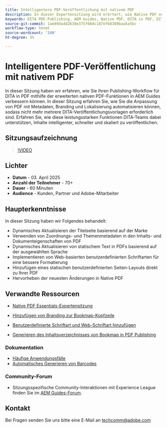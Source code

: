 ```yaml
---
title: Intelligentere PDF-Veröffentlichung mit nativem PDF
description: In dieser Expertensitzung wird erörtert, wie Native PDF verwendet werden kann, um DITA-fähige PDF ohne die Verwendung von erweitertem CSS- oder XSLT-Know-how zu erstellen, anstatt für die Generierung von PDF Low-Code-Technologie zu verwenden
keywords: DITA PDF-Publishing, AEM Guides, Native PDF, DITA in PDF, DITA-Publishing-Workflow, PDF-Automatisierung, metadatengesteuerte Veröffentlichung, DITA-Vorlagen
source-git-commit: 1ae89da4d2638e375f684c187ef68389baa5a5bc
workflow-type: tm+mt
source-wordcount: '249'
ht-degree: 3%

---
```


# Intelligentere PDF-Veröffentlichung mit nativem PDF

In dieser Sitzung haben wir erfahren, wie Sie Ihren Publishing-Workflow für DITA in PDF mithilfe der erweiterten nativen PDF-Funktionen in AEM Guides verbessern können. In dieser Sitzung erfahren Sie, wie Sie die Anpassung von PDF mit Metadaten, Branding und Lokalisierung automatisieren können, sodass nicht mehr mehrere DITA-Veröffentlichungsvorlagen erforderlich sind. Erfahren Sie, wie diese leistungsstarken Funktionen DITA-Teams dabei unterstützen, Inhalte intelligenter, schneller und skaliert zu veröffentlichen.


## Sitzungsaufzeichnung

>[!VIDEO](https://video.tv.adobe.com/v/3457489/?quality=12&learn=on)


## Lichter

- **Datum** - 03. April 2025
- **Anzahl der Teilnehmer** - 70+
- **Dauer** - 60 Minuten
- **Audience** - Kunden, Partner und Adobe-Mitarbeiter


## Haupterkenntnisse

In dieser Sitzung haben wir Folgendes behandelt:
- Dynamisches Aktualisieren der Titelseite basierend auf der Marke
- Verwenden von Zuordnungs- und Themenmetadaten in den Inhalts- und Dokumenteigenschaften von PDF
- Dynamisches Aktualisieren von statischem Text in PDFs basierend auf der ausgewählten Sprache
- Implementieren von Web-basierten benutzerdefinierten Schriftarten für eine bessere Formatierung
- Hinzufügen eines statischen benutzerdefinierten Seiten-Layouts direkt zu Ihrer PDF
- Hervorheben der neuesten Änderungen in Native PDF


## Verwandte Ressourcen

- [Native PDF Essentials-Expertensitzung](../expert-sessions/native-pdf-publishing-essentials-feb23.md)
- [Hinzufügen von Branding zur Bookmap-Kopfzeile](../kb-articles/publishing/add-branding-to-bookmap-content-header.md)
- [Benutzerdefinierte Schriftart und Web-Schriftart hinzufügen](../kb-articles/publishing/add-custom-font-native-pdf.md)

- [Generieren des Inhaltsverzeichnisses von Bookmap in PDF Publishing](../kb-articles/publishing/how-to-include-bookmap-toc-in-pdf-publishing.md)


### Dokumentation

- [Häufige Anwendungsfälle](../../native-pdf/stylesheet.md)
- [Automatisches Generieren von Barcodes](../../native-pdf/add-barcode.md)


### Community-Forum

- Sitzungsspezifische Community-Interaktionen mit Experience League finden Sie im [AEM Guides-Forum](https://experienceleaguecommunities.adobe.com/t5/experience-manager-guides/bd-p/xml-documentation-discussions?profile.language=de).






## Kontakt

Bei Fragen senden Sie uns bitte eine E-Mail an <techcomm@adobe.com>
